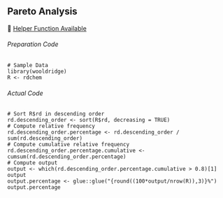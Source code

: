 ## Pareto Analysis
:white_heart: [Helper Function Available](../../[SC]-Descriptive-Analytics/[SC]-Data-Tabulation-and-Frequencies/[HF]-Pareto-Analysis.md)

###### Preparation Code
```
# Sample Data
library(wooldridge)
R <- rdchem
```
###### Actual Code
```
# Sort R$rd in descending order
rd.descending_order <- sort(R$rd, decreasing = TRUE)
# Compute relative frequency
rd.descending_order.percentage <- rd.descending_order / sum(rd.descending_order)
# Compute cumulative relative frequency
rd.descending_order.percentage.cumulative <- cumsum(rd.descending_order.percentage)
# Compute output
output <- which(rd.descending_order.percentage.cumulative > 0.8)[1]
output
output.percentage <- glue::glue("{round((100*output/nrow(R)),3)}%")
output.percentage
```
